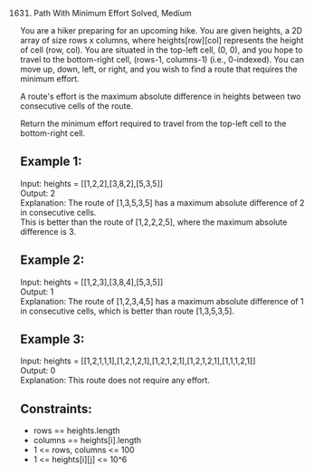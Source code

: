 1631. Path With Minimum Effort
Solved, Medium

You are a hiker preparing for an upcoming hike. You are given heights, a 2D array of size rows x columns, where heights[row][col] represents the height of cell (row, col). 
You are situated in the top-left cell, (0, 0), and you hope to travel to the bottom-right cell, (rows-1, columns-1) (i.e., 0-indexed). You can move up, down, left, or right, 
and you wish to find a route that requires the minimum effort.  

A route's effort is the maximum absolute difference in heights between two consecutive cells of the route.  

Return the minimum effort required to travel from the top-left cell to the bottom-right cell.  

 

Example 1:
---
Input: heights = [[1,2,2],[3,8,2],[5,3,5]]  
Output: 2  
Explanation: The route of [1,3,5,3,5] has a maximum absolute difference of 2 in consecutive cells.  
This is better than the route of [1,2,2,2,5], where the maximum absolute difference is 3.  

Example 2:
---
Input: heights = [[1,2,3],[3,8,4],[5,3,5]]  
Output: 1  
Explanation: The route of [1,2,3,4,5] has a maximum absolute difference of 1 in consecutive cells, which is better than route [1,3,5,3,5].  

Example 3:
---
Input: heights = [[1,2,1,1,1],[1,2,1,2,1],[1,2,1,2,1],[1,2,1,2,1],[1,1,1,2,1]]  
Output: 0  
Explanation: This route does not require any effort.  
 

Constraints:
---
- rows == heights.length
- columns == heights[i].length
- 1 <= rows, columns <= 100
- 1 <= heights[i][j] <= 10^6
 
